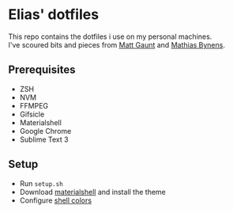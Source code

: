 # Elias' dotfiles
This repo contains the dotfiles i use on my personal machines.  
I've scoured bits and pieces from [Matt Gaunt](https://github.com/gauntface/dotfiles/)
and [Mathias Bynens](https://github.com/mathiasbynens/dotfiles/). 

## Prerequisites
* ZSH
* NVM
* FFMPEG
* Gifsicle
* Materialshell
* Google Chrome
* Sublime Text 3

## Setup
* Run `setup.sh`
* Download [materialshell](https://github.com/carloscuesta/materialshell#download) and install the theme
* Configure [shell colors](https://github.com/carloscuesta/materialshell#shell-colors)
